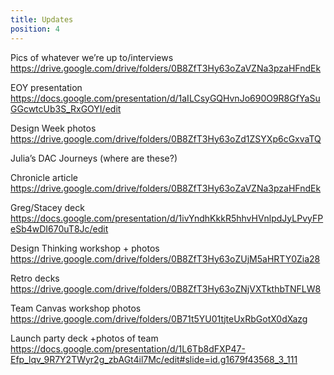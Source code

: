 ```yaml
---
title: Updates
position: 4
---
```


Pics of whatever we’re up to/interviews https://drive.google.com/drive/folders/0B8ZfT3Hy63oZaVZNa3pzaHFndEk

EOY presentation https://docs.google.com/presentation/d/1aILCsyGQHvnJo690O9R8GfYaSuGGcwtcUb3S_RxGOYI/edit

Design Week photos https://drive.google.com/drive/folders/0B8ZfT3Hy63oZd1ZSYXp6cGxvaTQ

Julia’s DAC Journeys (where are these?)

Chronicle article https://drive.google.com/drive/folders/0B8ZfT3Hy63oZaVZNa3pzaHFndEk

Greg/Stacey deck https://docs.google.com/presentation/d/1ivYndhKkkR5hhvHVnlpdJyLPvyFPeSb4wDI670uT8Jc/edit

Design Thinking workshop + photos https://drive.google.com/drive/folders/0B8ZfT3Hy63oZUjM5aHRTY0Zia28

Retro decks https://drive.google.com/drive/folders/0B8ZfT3Hy63oZNjVXTkthbTNFLW8

Team Canvas workshop photos https://drive.google.com/drive/folders/0B71t5YU01tjteUxRbGotX0dXazg

Launch party deck +photos of team https://docs.google.com/presentation/d/1L6Tb8dFXP47-Efp_lqv_9R7Y2TWyr2g_zbAGt4il7Mc/edit#slide=id.g1679f43568_3_111
